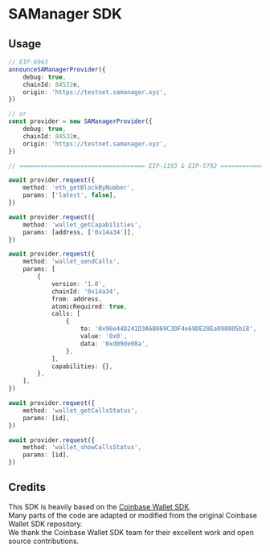 # SAManager SDK

## Usage

```ts
// EIP-6963
announceSAManagerProvider({
    debug: true,
    chainId: 84532n,
    origin: 'https://testnet.samanager.xyz',
})

// or
const provider = new SAManagerProvider({
    debug: true,
    chainId: 84532n,
    origin: 'https://testnet.samanager.xyz',
})

// =================================== EIP-1193 & EIP-5792 ===================================

await provider.request({
    method: 'eth_getBlockByNumber',
    params: ['latest', false],
})

await provider.request({
    method: 'wallet_getCapabilities',
    params: [address, ['0x14a34']],
})

await provider.request({
    method: 'wallet_sendCalls',
    params: [
        {
            version: '1.0',
            chainId: '0x14a34',
            from: address,
            atomicRequired: true,
            calls: [
                {
                    to: '0x96e44D241D3A6B069C3DF4e69DE28Ea098805b18',
                    value: '0x0',
                    data: '0xd09de08a',
                },
            ],
            capabilities: {},
        },
    ],
})

await provider.request({
    method: 'wallet_getCallsStatus',
    params: [id],
})

await provider.request({
    method: 'wallet_showCallsStatus',
    params: [id],
})
```


## Credits
This SDK is heavily based on the [Coinbase Wallet SDK](https://github.com/coinbase/coinbase-wallet-sdk).  
Many parts of the code are adapted or modified from the original Coinbase Wallet SDK repository.  
We thank the Coinbase Wallet SDK team for their excellent work and open source contributions.